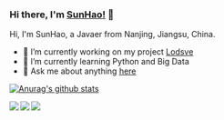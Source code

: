 ### Hi there, I'm [SunHao!](https://www.crazy-coder.cn/) 👋

Hi, I'm SunHao, a Javaer from Nanjing, Jiangsu, China.

- 🔭 I’m currently working on my project [Lodsve](https://github.com/lodsve)
- 🌱 I’m currently learning Python and Big Data
- 💬 Ask me about anything [here](https://github.com/sunhao-java/sunhao-java/issues)

[![Anurag's github stats](https://github-readme-stats.vercel.app/api?username=sunhao-java&show_icons=true&title_color=fff&icon_color=79ff97&text_color=9f9f9f&bg_color=151515)](https://github.com/anuraghazra/github-readme-stats)

<a href="https://github.com/lodsve/lodsve-framework">
  <img align="left" src="https://github-readme-stats.vercel.app/api/pin/?username=lodsve&repo=lodsve-framework&title_color=fff&icon_color=79ff97&text_color=9f9f9f&bg_color=151515" />
</a>

<a href="https://github.com/lodsve/lodsve-boot">
  <img align="left" src="https://github-readme-stats.vercel.app/api/pin/?username=lodsve&repo=lodsve-boot&title_color=fff&icon_color=79ff97&text_color=9f9f9f&bg_color=151515" />
</a>

<a href="https://github.com/sunhao-java/blog">
  <img align="left" src="https://github-readme-stats.vercel.app/api/pin/?username=sunhao-java&repo=blog&title_color=fff&icon_color=79ff97&text_color=9f9f9f&bg_color=151515" />
</a>

